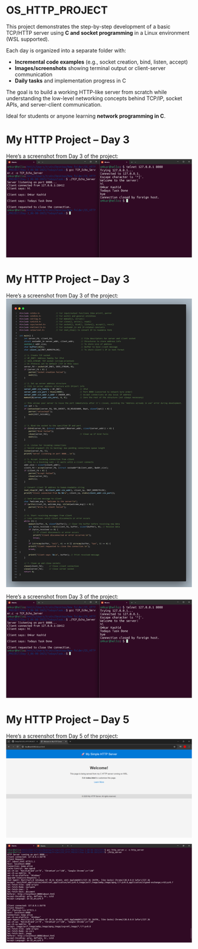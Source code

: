 # OS_HTTP_PROJECT

This project demonstrates the step-by-step development of a basic TCP/HTTP server using **C and socket programming** in a Linux environment (WSL supported).

Each day is organized into a separate folder with:
- **Incremental code examples** (e.g., socket creation, bind, listen, accept)
- **Images/screenshots** showing terminal output or client-server communication
- **Daily tasks** and implementation progress in C

The goal is to build a working HTTP-like server from scratch while understanding the low-level networking concepts behind TCP/IP, socket APIs, and server-client communication.

Ideal for students or anyone learning **network programming in C**.

# My HTTP Project – Day 3

Here’s a screenshot from Day 3 of the project:
![HTTP Project – Day 3 Screenshot](https://raw.githubusercontent.com/Omkar7637/OS_HTTP_PROJECT/main/Day-3_06-08-2025/TodaysTask/image.png)

# My HTTP Project – Day 3

Here’s a screenshot from Day 3 of the project:
![HTTP Project – Day 5 Screenshot](https://raw.githubusercontent.com/Omkar7637/OS_HTTP_PROJECT/main/Day-5_08-08-2025/TodaysTask/TCP_Echo_Server_Code.png)

Here’s a screenshot from Day 3 of the project:
![HTTP Project – Day 5 Screenshot](https://raw.githubusercontent.com/Omkar7637/OS_HTTP_PROJECT/main/Day-5_08-08-2025/TodaysTask/Output.png)

# My HTTP Project – Day 5

Here’s a screenshot from Day 5 of the project:
![HTTP Project – Day 5 Screenshot](https://raw.githubusercontent.com/Omkar7637/OS_HTTP_PROJECT/main/Day-5_08-08-2025/HTTP/HTTP_Index_Page.png)

![HTTP Project – Day 5 Screenshot](https://raw.githubusercontent.com/Omkar7637/OS_HTTP_PROJECT/main/Day-5_08-08-2025/HTTP/UbuntuTerminal.png)




